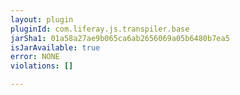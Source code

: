 ```yaml
---
layout: plugin
pluginId: com.liferay.js.transpiler.base
jarSha1: 01a58a27ae9b065ca6ab2656069a05b6480b7ea5
isJarAvailable: true
error: NONE
violations: []

---
```


